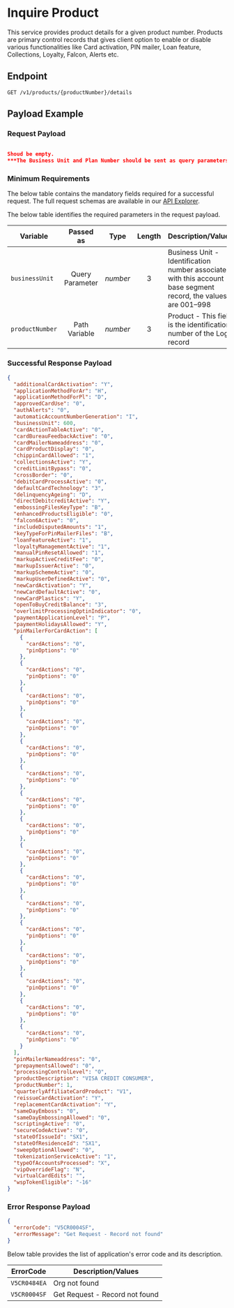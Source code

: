 # Inquire Product

This service provides product details for a given product number. Products are primary control records that gives client option to enable or disable various functionalities like Card activation, PIN mailer, Loan feature, Collections, Loyalty, Falcon, Alerts etc. 
  
## Endpoint

`GET /v1/products/{productNumber}/details`

## Payload Example

### Request Payload

```json

Shoud be empty.
***The Business Unit and Plan Number should be sent as query parameters and path variable.*** 

```

### Minimum Requirements

The below table contains the mandatory fields required for a successful request. The full request schemas are available in our [API Explorer](..api/?type=get&path=/v1/products/{productNumber}/details).

The below table identifies the required parameters in the request payload.

| Variable | Passed as | Type | Length | Description/Values |
| -------- | :-------: | :--: | :------------: | ------------------ |
| `businessUnit` | Query Parameter | *number* | 3 | Business Unit - Identification number associated with this account base segment record, the values are 001–998 |
| `productNumber` | Path Variable | *number* | 3 | Product - This field is the identification number of the Logo record | 

### Successful Response Payload

```json
{
  "additionalCardActivation": "Y",
  "applicationMethodForAr": "H",
  "applicationMethodForPl": "D",
  "approvedCardUse": "0",
  "authAlerts": "0",
  "automaticAccountNumberGeneration": "I",
  "businessUnit": 600,
  "cardActionTableActive": "0",
  "cardBureauFeedbackActive": "0",
  "cardMailerNameaddress": "0",
  "cardProductDisplay": "0",
  "chippinCardAllowed": "1",
  "collectionsActive": "Y",
  "creditLimitBypass": "0",
  "crossBorder": "0",
  "debitCardProcessActive": "0",
  "defaultCardTechnology": "3",
  "delinquencyAgeing": "D",
  "directDebitcreditActive": "Y",
  "embossingFilesKeyType": "B",
  "enhancedProductsEligible": "0",
  "falcon6Active": "0",
  "includeDisputedAmounts": "1",
  "keyTypeForPinMailerFiles": "B",
  "loanFeatureActive": "1",
  "loyaltyManagementActive": "1",
  "manualPinResetAllowed": "1",
  "markupActiveCreditFee": "0",
  "markupIssuerActive": "0",
  "markupSchemeActive": "0",
  "markupUserDefinedActive": "0",
  "newCardActivation": "Y",
  "newCardDefaultActive": "0",
  "newCardPlastics": "Y",
  "openToBuyCreditBalance": "3",
  "overlimitProcessingOptinIndicator": "0",
  "paymentApplicationLevel": "P",
  "paymentHolidaysAllowed": "Y",
  "pinMailerForCardAction": [
    {
      "cardActions": "0",
      "pinOptions": "0"
    },
    {
      "cardActions": "0",
      "pinOptions": "0"
    },
    {
      "cardActions": "0",
      "pinOptions": "0"
    },
    {
      "cardActions": "0",
      "pinOptions": "0"
    },
    {
      "cardActions": "0",
      "pinOptions": "0"
    },
    {
      "cardActions": "0",
      "pinOptions": "0"
    },
    {
      "cardActions": "0",
      "pinOptions": "0"
    },
    {
      "cardActions": "0",
      "pinOptions": "0"
    },
    {
      "cardActions": "0",
      "pinOptions": "0"
    },
    {
      "cardActions": "0",
      "pinOptions": "0"
    },
    {
      "cardActions": "0",
      "pinOptions": "0"
    },
    {
      "cardActions": "0",
      "pinOptions": "0"
    },
    {
      "cardActions": "0",
      "pinOptions": "0"
    },
    {
      "cardActions": "0",
      "pinOptions": "0"
    },
    {
      "cardActions": "0",
      "pinOptions": "0"
    },
    {
      "cardActions": "0",
      "pinOptions": "0"
    }
  ],
  "pinMailerNameaddress": "0",
  "prepaymentsAllowed": "0",
  "processingControlLevel": "O",
  "productDescription": "VISA CREDIT CONSUMER",
  "productNumber": 1,
  "quarterlyAffiliateCardProduct": "V1",
  "reissueCardActivation": "Y",
  "replacementCardActivation": "Y",
  "sameDayEmboss": "0",
  "sameDayEmbossingAllowed": "0",
  "scriptingActive": "0",
  "secureCodeActive": "0",
  "stateOfIssueId": "SX1",
  "stateOfResidenceId": "SX1",
  "sweepOptionAllowed": "0",
  "tokenizationServiceActive": "1",
  "typeOfAccountsProcessed": "X",
  "vipOverrideFlag": "N",
  "virtualCardEdits": "",
  "wspTokenEligible": "-16"
}
```

### Error Response Payload

```json
{
  "errorCode": "V5CR0004SF",
  "errorMessage": "Get Request - Record not found"  
}
```

Below table provides the list of application's error code and its description.

| ErrorCode |  Description/Values |
| --------  | ------------------ |
| `V5CR0484EA` | Org not found |         
| `V5CR0004SF` | Get Request - Record not found | 